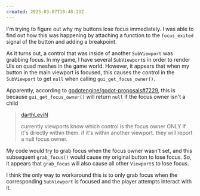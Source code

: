 ```yaml
---
created: 2025-03-07T18:48:23Z
---
```


I'm trying to figure out why my buttons lose focus immediately. I was able to find out how this was happening by attaching a function to the `focus_exited` signal of the button and adding a breakpoint.

As it turns out, a control that was inside of another `SubViewport` was grabbing focus. In my game, I have several `SubViewport`s in order to render UIs on quad meshes in the game world. However, it appears that when my button in the main viewport is focused, this causes the control in the `SubViewport` to get `null` when calling `gui_get_focus_owner()`.

Apparently, according to [godotengine/godot-proposals#7229](https://github.com/godotengine/godot-proposals/issues/7229), this is because `gui_get_focus_owner()` will return `null` if the focus owner isn't a child

> [darthLeviN](https://github.com/godotengine/godot-proposals/issues/7229#issue-1793234135)
>
> currently viewports know which control is the focus owner ONLY if it's directly within them. if it's within another viewport. they will report a null focus owner.

My code would try to grab focus when the focus owner wasn't set, and this subsequent `grab_focus()` would cause my original button to lose focus. So, it appears that `grab_focus` will also cause all other `Viewport`s to lose focus.

I think the only way to workaround this is to only grab focus when the corresponding `SubViewport` is focused and the player attempts interact with it.
